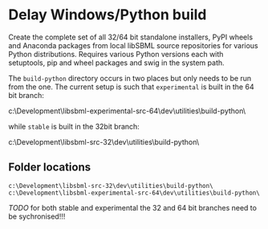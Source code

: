 # Delay Windows/Python build

Create the complete set of all 32/64 bit standalone installers, PyPI wheels and Anaconda packages from local libSBML source repositories for various Python distributions. Requires various Python versions each with setuptools, pip and wheel packages and swig in the system path. 

The `build-python` directory occurs in two places but only needs to be run from the one. The current setup is such that `experimental` is built in the 64 bit branch:

 c:\Development\libsbml-experimental-src-64\dev\utilities\build-python\
 
while `stable` is built in the 32bit branch:

 c:\Development\libsbml-src-32\dev\utilities\build-python\

## Folder locations
`c:\Development\libsbml-src-32\dev\utilities\build-python\`
`c:\Development\libsbml-experimental-src-64\dev\utilities\build-python\`

*TODO* for both stable and experimental the 32 and 64 bit branches need to be sychronised!!!
